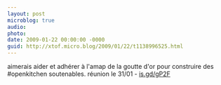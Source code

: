 ```yaml
---
layout: post
microblog: true
audio: 
photo: 
date: 2009-01-22 00:00:00 -0000
guid: http://xtof.micro.blog/2009/01/22/t1138996525.html
---
```

aimerais aider et adhérer à l'amap de la goutte d'or pour construire des #openkitchen soutenables. réunion le 31/01 - [is.gd/gP2F](http://is.gd/gP2F)

